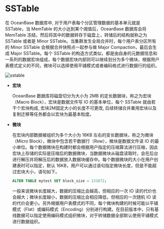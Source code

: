 # SSTable

在 OceanBase 数据库中, 对于用户表每个分区管理数据的基本单元就是 SSTable，当 MemTable 的大小达到某个阈值后，OceanBase 数据库会将 MemTable 冻结，然后将其中的数据转存于磁盘上，转储后的结构就称之为 SSTable 或者是 Minor SSTable。当集群发生全局合并时，每个用户表分区所有的 Minor SSTable 会根据合并快照点一起参与做 Major Compaction，最后会生成 Major SSTable。每个 SSTable 的构造方式类似，都是由自身的元数据信息和一系列的数据宏块组成，每个数据宏块内部则可以继续划分为多个微块，根据用户表模式定义的不同，微块可以选择使用平铺模式或者编码格式进行数据行的组织。

![sstable](https://help-static-aliyun-doc.aliyuncs.com/assets/img/zh-CN/8073623461/p354863.jpg)

* **宏块**

  OceanBase 数据库将磁盘切分为大小为 2MB 的定长数据块，称之为宏块（Macro Block），宏块是数据文件写 IO 的基本单位，每个 SSTable 就由若干个宏块构成, 宏块2M固定大小的长度不可更改, 后续转储合并重用宏块以及复制迁移等任务都会以宏块为最基本粒度。
  
* **微块**

  在宏块内部数据被组织为多个大小为 16KB 左右的变长数据块，称之为微块（Micro Block），微块中包含若干数据行（Row），微块是数据文件读 IO 的最小单位。每个数据微块在构建时都会根据用户指定的压缩算法进行压缩，因此宏块上存储的实际是压缩后的数据微块，当数据微块从磁盘读取时，会在后台进行解压并将解压后的数据放入数据块缓存中。每个数据微块的大小在用户创建表时可以指定，默认 16KB，用户可以通过语句指定微块长度，但是不能超过宏块大小，语句如下。

  ```sql
  ALTER TABLE mytest SET block_size = 131072;
  ```

  一般来说微块长度越大，数据的压缩比会越高，但相应的一次 IO 读的代价也会越大；微块长度越小，数据的压缩比会相应降低，但相应的一次随机 IO 读的代价会更小。另外根据用户表模式的不同，每个微块构建的时候可能以平铺模式（Flat）或编码模式（Encoding）分别进行构建。在目前版本中，只有基线数据可以指定使用编码模式组织微块，对于转储数据全部默认使用平铺模式进行数据组织。
  
